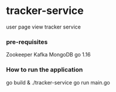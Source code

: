 # tracker-service
user page view tracker service

### pre-requisites
Zookeeper
Kafka
MongoDB
go 1.16



### How to run the application
go build & ./tracker-service
go run main.go

